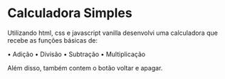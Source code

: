# Calculadora Simples

Utilizando html, css e javascript vanilla desenvolvi uma calculadora que recebe as funções básicas de:

• Adição
• Divisão
• Subtração
• Multiplicação

Além disso, também contem o botão voltar e apagar. 
